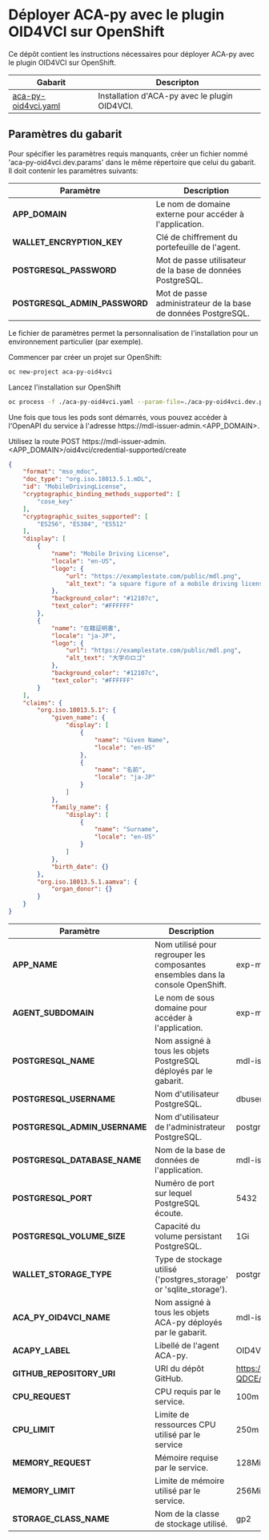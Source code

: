 # Déployer ACA-py avec le plugin OID4VCI sur OpenShift

Ce dépôt contient les instructions nécessaires pour déployer ACA-py avec le plugin OID4VCI sur OpenShift.

| Gabarit  | Descripton |
| -------- | ---------- |
| [aca-py-oid4vci.yaml](https://github.com/CQEN-QDCE/exp-mdl/blob/prod/openshift/templates/aca-py-oid4vci.yaml) | Installation d'ACA-py avec le plugin OID4VCI. |

## Paramètres du gabarit

Pour spécifier les paramètres requis manquants, créer un fichier nommé 'aca-py-oid4vci.dev.params' dans le même répertoire que celui du gabarit. Il doit contenir les paramètres suivants:

| Paramètre | Description |
| --------- | ----------- |
| **APP_DOMAIN** | Le nom de domaine externe pour accéder à l'application. |
| **WALLET_ENCRYPTION_KEY** | Clé de chiffrement du portefeuille de l'agent. |
| **POSTGRESQL_PASSWORD** | Mot de passe utilisateur de la base de données PostgreSQL. |
| **POSTGRESQL_ADMIN_PASSWORD** | Mot de passe administrateur de la base de données PostgreSQL. |

Le fichier de paramètres permet la personnalisation de l'installation pour un environnement particulier (par exemple).

Commencer par créer un projet sur OpenShift:
```bash
oc new-project aca-py-oid4vci
```
Lancez l'installation sur OpenShift
```bash
oc process -f ./aca-py-oid4vci.yaml --param-file=./aca-py-oid4vci.dev.params | oc apply -f -
```

Une fois que tous les pods sont démarrés, vous pouvez accéder à l'OpenAPI du service à l'adresse https://mdl-issuer-admin.<APP_DOMAIN>.

Utilisez la route POST
https://mdl-issuer-admin.<APP_DOMAIN>/oid4vci/credential-supported/create
```json
{
    "format": "mso_mdoc",
    "doc_type": "org.iso.18013.5.1.mDL",
    "id": "MobileDrivingLicense",
    "cryptographic_binding_methods_supported": [
        "cose_key"
    ],
    "cryptographic_suites_supported": [
        "ES256", "ES384", "ES512"
    ],
    "display": [
        {
            "name": "Mobile Driving License",
            "locale": "en-US",
            "logo": {
                "url": "https://examplestate.com/public/mdl.png",
                "alt_text": "a square figure of a mobile driving license"
            },
            "background_color": "#12107c",
            "text_color": "#FFFFFF"
        },
        {
            "name": "在籍証明書",
            "locale": "ja-JP",
            "logo": {
                "url": "https://examplestate.com/public/mdl.png",
                "alt_text": "大学のロゴ"
            },
            "background_color": "#12107c",
            "text_color": "#FFFFFF"
        }
    ],
    "claims": {
        "org.iso.18013.5.1": {
            "given_name": {
                "display": [
                    {
                        "name": "Given Name",
                        "locale": "en-US"
                    },
                    {
                        "name": "名前",
                        "locale": "ja-JP"
                    }
                ]
            },
            "family_name": {
                "display": [
                    {
                        "name": "Surname",
                        "locale": "en-US"
                    }
                ]
            },
            "birth_date": {}
        },
        "org.iso.18013.5.1.aamva": {
            "organ_donor": {}
        }
    }
}
```

| Paramètre | Description | Défaut      |
| --------- | ----------- | ----------- |
| **APP_NAME** | Nom utilisé pour regrouper les composantes ensembles dans la console OpenShift. | exp-mdl |
| **AGENT_SUBDOMAIN** | Le nom de sous domaine pour accéder à l'application. | exp-mdl |
| **POSTGRESQL_NAME** | Nom assigné à tous les objets PostgreSQL déployés par le gabarit. | mdl-issuer-database |
| **POSTGRESQL_USERNAME** | Nom d'utilisateur PostgreSQL. | dbuser |
| **POSTGRESQL_ADMIN_USERNAME** | Nom d'utilisateur de l'administrateur PostgreSQL. | postgres |
| **POSTGRESQL_DATABASE_NAME** | Nom de la base de données de l'application. | mdl-issuer |
| **POSTGRESQL_PORT** | Numéro de port sur lequel PostgreSQL écoute. | 5432 |
| **POSTGRESQL_VOLUME_SIZE** | Capacité du volume persistant PostgreSQL. | 1Gi |
| **WALLET_STORAGE_TYPE** | Type de stockage utilisé ('postgres_storage' or 'sqlite_storage'). | postgres_storage |
| **ACA_PY_OID4VCI_NAME** | Nom assigné à tous les objets ACA-py déployés par le gabarit. | mdl-issuer |
| **ACAPY_LABEL** | Libellé de l'agent ACA-py. | OID4VCI mDL issuer |
| **GITHUB_REPOSITORY_URI** | URI du dépôt GitHub. | https://github.com/CQEN-QDCE/exp-mdl.git |
| **CPU_REQUEST** | CPU requis par le service. | 100m |
| **CPU_LIMIT** | Limite de ressources CPU utilisé par le service | 250m |
| **MEMORY_REQUEST** | Mémoire requise par le service. | 128Mi |
| **MEMORY_LIMIT** | Limite de mémoire utilisé par le service. | 256Mi |
| **STORAGE_CLASS_NAME** | Nom de la classe de stockage utilisé. | gp2 |